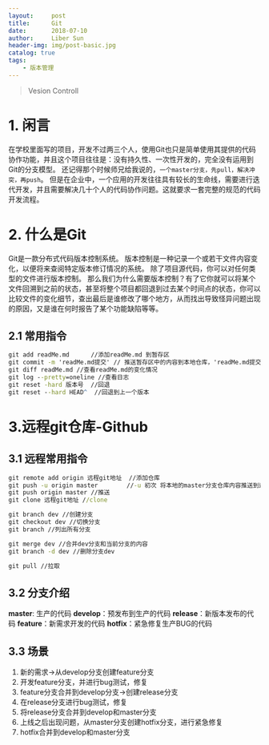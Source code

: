 ```yaml
---
layout:     post
title:      Git
date:       2018-07-10
author:     Liber Sun
header-img: img/post-basic.jpg
catalog: true
tags:
    - 版本管理
---
```


>Vesion Controll

# 1. 闲言

在学校里面写的项目，开发不过两三个人，使用Git也只是简单使用其提供的代码协作功能，并且这个项目往往是：没有持久性、一次性开发的，完全没有运用到Git的分支模型。
还记得那个时候师兄给我说的，`一个master分支，先pull，解决冲突，再push`。
但是在企业中，一个应用的开发往往具有较长的生命线，需要进行迭代开发，并且需要解决几十个人的代码协作问题。这就要求一套完整的规范的代码开发流程。

# 2. 什么是Git

Git是一款分布式代码版本控制系统。
版本控制是一种记录一个或若干文件内容变化，以便将来查阅特定版本修订情况的系统。 除了项目源代码，你可以对任何类型的文件进行版本控制。
那么我们为什么需要版本控制？有了它你就可以将某个文件回溯到之前的状态，甚至将整个项目都回退到过去某个时间点的状态，你可以比较文件的变化细节，查出最后是谁修改了哪个地方，从而找出导致怪异问题出现的原因，又是谁在何时报告了某个功能缺陷等等。

## 2.1 常用指令

```cmd
git add readMe.md      //添加readMe.md 到暂存区
git commit -m 'readMe.md提交' // 推送暂存区中的内容到本地仓库，'readMe.md提交'是提交的注释
git diff readMe.md //查看readMe.md的变化情况
git log --pretty=oneline //查看日志
git reset -hard 版本号  //回退
git reset --hard HEAD^  //回退到上一个版本
```

# 3.远程git仓库-Github

## 3.1 远程常用指令

```cmd
git remote add origin 远程git地址  //添加仓库
git push -u origin master        //-u 初次 将本地的master分支仓库内容推送到远程仓库中
git push origin master //推送
git clone 远程git地址 //clone

git branch dev //创建分支
git checkout dev //切换分支
git branch //列出所有分支

git merge dev //合并dev分支和当前分支的内容
git branch -d dev //删除分支dev

git pull //拉取
```

## 3.2 分支介绍

**master**: 生产的代码
**develop**：预发布到生产的代码
**release**：新版本发布的代码
**feature**：新需求开发的代码
**hotfix**：紧急修复生产BUG的代码

## 3.3 场景

1. 新的需求->从develop分支创建feature分支
2. 开发feature分支，并进行bug测试，修复
3. feature分支合并到develop分支->创建release分支
4. 在release分支进行bug测试，修复
5. 将release分支合并到develop和master分支
6. 上线之后出现问题，从master分支创建hotfix分支，进行紧急修复
7. hotfix合并到develop和master分支
